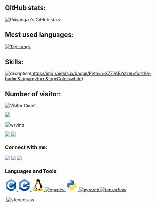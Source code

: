 ## GitHub stats:
![RuiyangJu's GitHub stats](https://github-readme-stats.vercel.app/api?username=RuiyangJu&show_icons=true&theme=tokyonight)

## Most used languages:
[![Top Langs](https://github-readme-stats.vercel.app/api/top-langs/?username=RuiyangJu)](https://github.com/RuiyangJu/github-readme-stats)

## Skills:
![decription](https://img.shields.io/badge/C%23-239120?style=for-the-badge&logo=c-sharp&logoColor=white)(https://img.shields.io/badge/Python-3776AB?style=for-the-badge&logo=python&logoColor=white)

## Number of visitor:
![Visitor Count](https://profile-counter.glitch.me/Christmas/count.svg)




![](https://komarev.com/ghpvc/?username=silencessss&color=yellow&style=flat&label=PROFILE+VIEWS)





![waving](https://capsule-render.vercel.app/api?type=waving&height=200&text=Peter%20Chan&fontAlign=60&fontAlignY=40&color=gradient)

[![](https://img.shields.io/badge/Homepage-blue??&style=flat-square&logo=google-chrome&logoColor=white)](https://sites.google.com/view/peter-chan/home)
[![](https://img.shields.io/badge/Google%20Scholar-%234285F4.svg?&style=flat-square&logo=google-scholar&logoColor=white)](https://scholar.google.com.tw/citations?user=VrJbmCYAAAAJ&hl=zh-TW)

<!--<h1 align="center">Hi 👋, I'm Peter Chan 😄 </h1>-->
<!--<h3 align="center">A Graduate student from National Taiwan University of Science and Technology in Taiwan.</h3>-->



<!-- 📫 How to reach me **m11002113@gapps.ntust.edu.tw**-->

<h3 align="left">Connect with me:</h3>
<p align="left">
 

<a href="https://www.facebook.com/peter5031111/" target="_blank"><img src="https://img.shields.io/badge/Facebook-white?style=plastic&logo=Facebook&logoColor=#1877F2"/></a>
<a href="https://www.linkedin.com/in/hung-tse-chan-23091a174/" target="_blank"><img src="https://img.shields.io/badge/LinkedIn-blue?style=plastic&logo=LinkedIn&logoColor=#0A66C2"/></a>
<a href="mailto:﻿m11002113@gapps.ntust.edu.tw" target="_blank"><img src="https://img.shields.io/badge/Mail-red?style=plastic&logo=Gmail&logoColor=white"/></a>
  <!--<a href="https://www.linkedin.com/in/hung-tse-chan-23091a174/" target="blank"><img align="center" src="https://img.shields.io/badge/LinkedIn-0077B5?style=for-the-badge&logo=linkedin&logoColor=white" alt="hung-tse chan" height="30" width="100" /></a>-->
</p>

<h3 align="left">Languages and Tools:</h3>
<p align="left"> <a href="https://www.cprogramming.com/" target="_blank" rel="noreferrer"> <img src="https://raw.githubusercontent.com/devicons/devicon/master/icons/c/c-original.svg" alt="c" width="40" height="40"/> </a> <a href="https://www.w3schools.com/cpp/" target="_blank" rel="noreferrer"> <img src="https://raw.githubusercontent.com/devicons/devicon/master/icons/cplusplus/cplusplus-original.svg" alt="cplusplus" width="40" height="40"/> </a> <a href="https://www.linux.org/" target="_blank" rel="noreferrer"> <img src="https://raw.githubusercontent.com/devicons/devicon/master/icons/linux/linux-original.svg" alt="linux" width="40" height="40"/> </a> <a href="https://opencv.org/" target="_blank" rel="noreferrer"> <img src="https://www.vectorlogo.zone/logos/opencv/opencv-icon.svg" alt="opencv" width="40" height="40"/> </a> <a href="https://www.python.org" target="_blank" rel="noreferrer"> <img src="https://raw.githubusercontent.com/devicons/devicon/master/icons/python/python-original.svg" alt="python" width="40" height="40"/> </a> <a href="https://pytorch.org/" target="_blank" rel="noreferrer"> <img src="https://www.vectorlogo.zone/logos/pytorch/pytorch-icon.svg" alt="pytorch" width="40" height="40"/> </a> <a href="https://www.tensorflow.org" target="_blank" rel="noreferrer"> <img src="https://www.vectorlogo.zone/logos/tensorflow/tensorflow-icon.svg" alt="tensorflow" width="40" height="40"/> </a> </p>

<p>&nbsp;<img align="center" src="https://github-readme-stats.vercel.app/api?username=silencessss&show_icons=true&locale=en" alt="silencessss" /></p>

